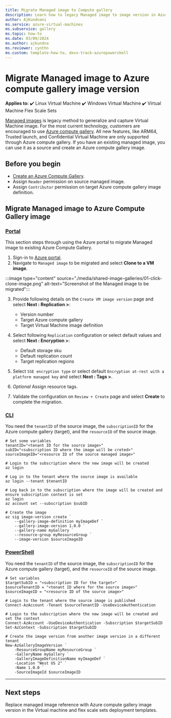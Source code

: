 ```yaml
---
title: Migrate Managed image to Compute gallery
description: Learn how to legacy Managed image to image version in Azure compute gallery.
author: AjKundnani
ms.service: azure-virtual-machines
ms.subservice: gallery
ms.topic: how-to
ms.date: 03/09/2024
ms.author: ajkundna
ms.reviewer: cynthn
ms.custom: template-how-to, devx-track-azurepowershell
---
```


# Migrate Managed image to Azure compute gallery image version

**Applies to:** :heavy_check_mark: Linux Virtual Machine :heavy_check_mark: Windows Virtual Machine :heavy_check_mark: Virtual Machine Flex Scale Sets

[Managed images](capture-image-resource.yml) is legacy method to generalize and capture Virtual Machine image. For the most current technology, customers are encouraged to use [Azure compute gallery](azure-compute-gallery.md). All new features, like ARM64, Trusted launch, and Confidential Virtual Machine are only supported through Azure compute gallery. If you have an existing managed image, you can use it as a source and create an Azure compute gallery image.

## Before you begin

- [Create an Azure Compute Gallery](create-gallery.md).
- Assign `Reader` permission on source managed image.
- Assign `Contributor` permission on target Azure compute gallery image definition.

## Migrate Managed image to Azure Compute Gallery image

### [Portal](#tab/portal)

This section steps through using the Azure portal to migrate Managed image to existing Azure Compute Gallery.

1. Sign-in to [Azure portal](https://portal.azure.com).
2. Navigate to `Managed image` to be migrated and select **Clone to a VM image**.

:::image type="content" source="./media/shared-image-galleries/01-click-clone-image.png" alt-text="Screenshot of the Managed image to be migrated":::

3. Provide following details on the `Create VM image version` page and select **Next : Replication >**:
    - Version number
    - Target Azure compute gallery
    - Target Virtual Machine image definition

4. Select following `Replication` configuration or select default values and select **Next : Encryption >**:
    - Default storage sku
    - Default replication count
    - Target replication regions

5. Select `SSE encryption type` or select default `Encryption at-rest with a platform managed key` and select **Next : Tags >**.
6. *Optional* Assign resource tags.
7. Validate the configuration on `Review + Create` page and select **Create** to complete the migration.

### [CLI](#tab/cli)

You need the `tenantID` of the source image, the `subscriptionID` for the Azure compute gallery (target), and the `resourceID` of the source image.

```azurecli
# Set some variables
tenantID="<tenant ID for the source image>"
subID="<subscription ID where the image will be creted>"
sourceImageID="<resource ID of the source managed image>"

# Login to the subscription where the new image will be created
az login

# Log in to the tenant where the source image is available
az login --tenant $tenantID

# Log back in to the subscription where the image will be created and ensure subscription context is set
az login
az account set --subscription $subID

# Create the image
az sig image-version create `
    --gallery-image-definition myImageDef `
    --gallery-image-version 1.0.0 `
    --gallery-name myGallery `
    --resource-group myResourceGroup `
    --image-version $sourceImageID
```

### [PowerShell](#tab/powershell)

You need the `tenantID` of the source image, the `subscriptionID` for the Azure compute gallery (target), and the `resourceID` of the source image.

```azurepowershell
# Set variables 
$targetSubID = "<subscription ID for the target>"
$sourceTenantID = "<tenant ID where for the source image>"
$sourceImageID = "<resource ID of the source image>"

# Login to the tenant where the source image is published
Connect-AzAccount -Tenant $sourceTenantID -UseDeviceAuthentication

# Login to the subscription where the new image will be created and set the context
Connect-AzAccount -UseDeviceAuthentication -Subscription $targetSubID
Set-AzContext -Subscription $targetSubID

# Create the image version from another image version in a different tenant
New-AzGalleryImageVersion `
    -ResourceGroupName myResourceGroup `
    -GalleryName myGallery `
    -GalleryImageDefinitionName myImageDef `
    -Location "West US 2" `
    -Name 1.0.0 `
    -SourceImageId $sourceImageID
```

---

## Next steps

Replace managed image reference with Azure compute gallery image version in the Virtual machine and flex scale sets deployment templates.